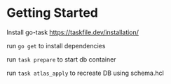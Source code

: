 # Getting Started

Install go-task https://taskfile.dev/installation/

run `go get` to install dependencies

run `task prepare` to start db container

run `task atlas_apply` to recreate DB using schema.hcl
